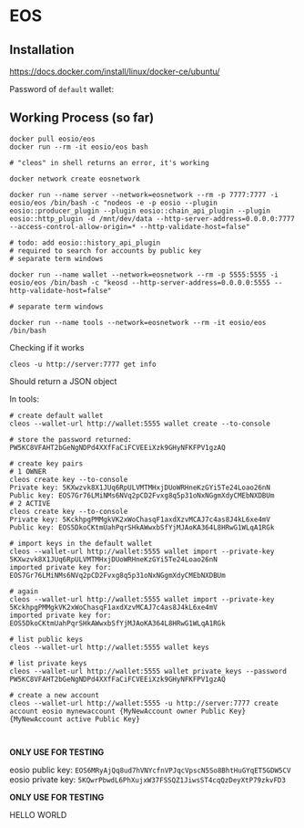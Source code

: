 # EOS

## Installation

https://docs.docker.com/install/linux/docker-ce/ubuntu/

Password of `default` wallet:

## Working Process (so far)

```shell
docker pull eosio/eos
docker run --rm -it eosio/eos bash

# "cleos" in shell returns an error, it's working

docker network create eosnetwork

docker run --name server --network=eosnetwork --rm -p 7777:7777 -i eosio/eos /bin/bash -c "nodeos -e -p eosio --plugin eosio::producer_plugin --plugin eosio::chain_api_plugin --plugin eosio::http_plugin -d /mnt/dev/data --http-server-address=0.0.0.0:7777 --access-control-allow-origin=* --http-validate-host=false"

# todo: add eosio::history_api_plugin
# required to search for accounts by public key
# separate term windows

docker run --name wallet --network=eosnetwork --rm -p 5555:5555 -i eosio/eos /bin/bash -c "keosd --http-server-address=0.0.0.0:5555 --http-validate-host=false"

# separate term windows

docker run --name tools --network=eosnetwork --rm -it eosio/eos /bin/bash
```

Checking if it works

```shell
cleos -u http://server:7777 get info
```

Should return a JSON object

In tools:

```shell
# create default wallet
cleos --wallet-url http://wallet:5555 wallet create --to-console

# store the password returned:
PW5KC8VFAHT2bGeNgNDPd4XXfFaCiFCVEEiXzk9GHyNFKFPV1gzAQ

# create key pairs
# 1 OWNER
cleos create key --to-console
Private key: 5KXwzvk8X1JUq6RpULVMTMHxjDUoWRHneKzGYi5Te24Loao26nN
Public key: EOS7Gr76LMiNMs6NVq2pCD2Fvxg8q5p31oNxNGgmXdyCMEbNXDBUm
# 2 ACTIVE
cleos create key --to-console
Private key: 5KckhpgPMMgkVK2xWoChasqF1axdXzvMCAJ7c4as8J4kL6xe4mV
Public key: EOS5DkoCKtmUahPqrSHkAWwxbSfYjMJAoKA364L8HRwG1WLqA1RGk

# import keys in the default wallet
cleos --wallet-url http://wallet:5555 wallet import --private-key 5KXwzvk8X1JUq6RpULVMTMHxjDUoWRHneKzGYi5Te24Loao26nN
imported private key for: EOS7Gr76LMiNMs6NVq2pCD2Fvxg8q5p31oNxNGgmXdyCMEbNXDBUm

# again
cleos --wallet-url http://wallet:5555 wallet import --private-key 5KckhpgPMMgkVK2xWoChasqF1axdXzvMCAJ7c4as8J4kL6xe4mV
imported private key for: EOS5DkoCKtmUahPqrSHkAWwxbSfYjMJAoKA364L8HRwG1WLqA1RGk

# list public keys
cleos --wallet-url http://wallet:5555 wallet keys

# list private keys
cleos --wallet-url http://wallet:5555 wallet private_keys --password PW5KC8VFAHT2bGeNgNDPd4XXfFaCiFCVEEiXzk9GHyNFKFPV1gzAQ

# create a new account
cleos --wallet-url http://wallet:5555 -u http://server:7777 create account eosio mynewaccount {MyNewAccount owner Public Key} {MyNewAccount active Public Key}



```



**ONLY USE FOR TESTING**

eosio public key: `EOS6MRyAjQq8ud7hVNYcfnVPJqcVpscN5So8BhtHuGYqET5GDW5CV`
 eosio private key: `5KQwrPbwdL6PhXujxW37FSSQZ1JiwsST4cqQzDeyXtP79zkvFD3`

**ONLY USE FOR TESTING**



HELLO WORLD

```shell

```















